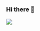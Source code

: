 ### Hi there 👋

<!--
**damir-samatov/damir-samatov** is a ✨ _special_ ✨ repository because its `README.md` (this file) appears on your GitHub profile.

Here are some ideas to get you started:

- 🔭 I’m currently working on ...
- 🌱 I’m currently learning ...
- 👯 I’m looking to collaborate on ...
- 🤔 I’m looking for help with ...
- 💬 Ask me about ...
- 📫 How to reach me: ...
- 😄 Pronouns: ...
- ⚡ Fun fact: ...
-->
<img src="https://github-readme-stats.vercel.app/api?username=damir-samatov&title_color=902020&bg_color=010506&text_color=eee&show_icons=true&icon_color=902020" style="margin-bottom:2rem;" />
